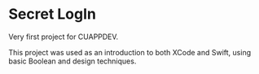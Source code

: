 # Secret LogIn
Very first project for CUAPPDEV.

This project was used as an introduction to both XCode and Swift, using basic Boolean and design techniques.
